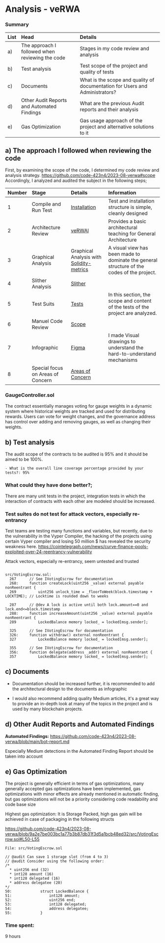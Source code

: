# Analysis  - veRWA
### Summary
| List |Head |Details|
|:--|:----------------|:------|
|a) |The approach I followed when reviewing the code | Stages in my code review and analysis |
|b) |Test analysis | Test scope of the project and quality of tests |
|c) |Documents  | What is the scope and quality of documentation for Users and Administrators? |
|d) |Other Audit Reports and Automated Findings | What are the previous Audit reports and their analysis |
|e) |Gas Optimization | Gas usage approach of the project and alternative solutions to it |


## a) The approach I followed when reviewing the code

First, by examining the scope of the code, I determined my code review and analysis strategy.
https://github.com/code-423n4/2023-08-verwa#scope
Accordingly, I analyzed and audited the subject in the following steps;

| Number |Stage |Details|Information|
|:--|:----------------|:------|:------|
|1|Compile and Run Test|[Installation](https://github.com/code-423n4/2023-08-verwa#tests)|Test and installation structure is simple, cleanly designed|
|2|Architecture Review| [veRWAl](https://github.com/code-423n4/2023-08-verwa#overview) |Provides a basic architectural teaching for General Architecture|
|3|Graphical Analysis  |Graphical Analysis with [Solidity-metrics](https://github.com/ConsenSys/solidity-metrics)|A visual view has been made to dominate the general structure of the codes of the project.|
|4|Slither Analysis  | [Slither](https://github.com/crytic/slither)| |
|5|Test Suits|[Tests](https://github.com/code-423n4/2023-08-verwa#tests)|In this section, the scope and content of the tests of the project are analyzed.|
|6|Manuel Code Review|[Scope](https://github.com/code-423n4/2023-08-verwa#scope)||
|7|Infographic|[Figma](https://www.figma.com/)|I made Visual drawings to understand the hard-to-understand mechanisms|
|8|Special focus on Areas of  Concern|[Areas of Concern](https://github.com/code-423n4/2023-08-verwa#additional-context)||




### GaugeController.sol

The contract essentially manages voting for gauge weights in a dynamic system where historical weights are tracked and used for distributing rewards. Users can vote for weight changes, and the governance address has control over adding and removing gauges, as well as changing their weights. 


## b) Test analysis

The audit scope of the contracts to be audited is 95% and it should be aimed to be 100%.

```
- What is the overall line coverage percentage provided by your tests?: 95%
```

### What could they have done better?;
There are many unit tests in the project, integration tests in which the interaction of contracts with each other are modeled should be increased.

### Test suites do not test for attack vectors, especially re-entrancy

Test teams are testing many functions and variables, but recently, due to the vulnerability in the Vyper Compiler, the hacking of the projects using certain Vyper compiler and losing 50 million $ has revealed the security weakness here.
https://cointelegraph.com/news/curve-finance-pools-exploited-over-24-reentrancy-vulnerability

Attack vectors, especially re-entrancy, seem untested and trusted

```solidity

src/VotingEscrow.sol:
  267      // See IVotingEscrow for documentation
  268:     function createLock(uint256 _value) external payable nonReentrant {
  269          uint256 unlock_time = _floorToWeek(block.timestamp + LOCKTIME); // Locktime is rounded down to weeks

  287      // @dev A lock is active until both lock.amount==0 and lock.end<=block.timestamp
  288:     function increaseAmount(uint256 _value) external payable nonReentrant {
  289          LockedBalance memory locked_ = locked[msg.sender];

  325      // See IVotingEscrow for documentation
  326:     function withdraw() external nonReentrant {
  327          LockedBalance memory locked_ = locked[msg.sender];

  355      // See IVotingEscrow for documentation
  356:     function delegate(address _addr) external nonReentrant {
  357          LockedBalance memory locked_ = locked[msg.sender];

```





## c) Documents 
- Documentation should be increased further, it is recommended to add the architectural design to the documents as infographic

- I would also recommend adding quality Medium articles, it's a great way to provide an in-depth look at many of the topics in the project and is used by many blockchain projects.






## d) Other Audit Reports and Automated Findings 

**Automated Findings:**
https://github.com/code-423n4/2023-08-verwa/blob/main/bot-report.md


Especially  Medium detections in the Automated Finding Report should be taken into account




## e) Gas Optimization

The project is generally efficient in terms of gas optimizations, many generally accepted gas optimizations have been implemented, gas optimizations with minor effects are already mentioned in automatic finding, but gas optimizations will not be a priority considering code readability and code base size

Highest gas optimization: It is Storage Packed, high gas gain will be achieved in case of packaging in the following structs

https://github.com/code-423n4/2023-08-verwa/blob/9a2e7be003bc1a77b3b87db31f3d5a1bcb48ed32/src/VotingEscrow.sol#L50-L55

```solidity
File: src/VotingEscrow.sol

// @audit Can save 1 storage slot (from 4 to 3) 
// @audit Consider using the following order:
/*
  *	uint256 end (32)
  *	int128 amount (16)
  *	int128 delegated (16)
  *	address delegatee (20)
*/
50: 		    struct LockedBalance {
51: 		        int128 amount;
52: 		        uint256 end;
53: 		        int128 delegated;
54: 		        address delegatee;
55: 		    }
```







### Time spent:
9 hours